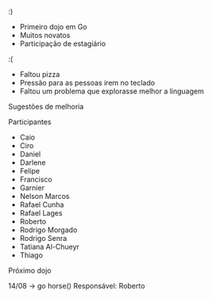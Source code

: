 :)

- Primeiro dojo em Go
- Muitos novatos
- Participação de estagiário

:(

- Faltou pizza
- Pressão para as pessoas irem no teclado
- Faltou um problema que explorasse melhor a linguagem

Sugestões de melhoria

Participantes

- Caio
- Ciro
- Daniel
- Darlene
- Felipe
- Francisco
- Garnier
- Nelson Marcos
- Rafael Cunha
- Rafael Lages
- Roberto
- Rodrigo Morgado
- Rodrigo Senra
- Tatiana Al-Chueyr
- Thiago

Próximo dojo

14/08 -> go horse()
  Responsável: Roberto
